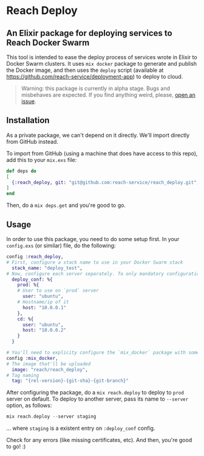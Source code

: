# Reach Deploy
## An Elixir package for deploying services to Reach Docker Swarm

This tool is intended to ease the deploy process of services wrote in Elixir to Docker Swarm clusters. It uses `mix docker` package to generate and publish the Docker image, and then uses the `deploy` script (available at https://github.com/reach-service/deployment-app) to deploy to cloud.

> Warning: this package is currently in alpha stage. Bugs and misbehaves are expected. If you find anything weird, please, [open an issue](https://github.com/reach-service/reach_deploy/issues).

## Installation

As a private package, we can't depend on it directly. We'll import directly from GitHub instead.

To import from GitHub (using a machine that does have access to this repo), add this to your `mix.exs` file:

```elixir
def deps do
[
  {:reach_deploy, git: "git@github.com:reach-service/reach_deploy.git", tag: "v0.1.0-alpha"}
]
end
```

Then, do a `mix deps.get` and you're good to go.

## Usage

In order to use this package, you need to do some setup first. In your `config.exs` (or similar) file, do the following:

```elixir
config :reach_deploy,
# First, configure a stack name to use in your Docker Swarm stack
  stack_name: "deploy_test",
# Now, configure each server separately. To only mandatory configuration is a `prod` server.
  deploy_conf: %{
    prod: %{
    # User to use on `prod` server
      user: "ubuntu",
    # Hostname/ip of it
      host: "10.0.0.1"
    },
    cd: %{
      user: "ubuntu",
      host: "10.0.0.2"
    }
  }

# You'll need to explicity configure the `mix_docker` package with some info...
config :mix_docker,
# The image that'll be uploaded
  image: "reach/reach_deploy",
# Tag naming
  tag: "{rel-version}-{git-sha}-{git-branch}"
```

After configuring the package, do a `mix reach.deploy` to deploy to `prod` server on default. To deploy to another server, pass its name to `--server` option, as follows:

```elixir
mix reach.deploy --server staging
```

... where `staging` is a existent entry on `:deploy_conf` config.

Check for any errors (like missing certificates, etc). And then, you're good to go! :)